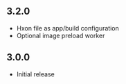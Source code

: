 
## 

## 3.2.0
 * Hxon file as app/build configuration
 * Optional image preload worker

## 3.0.0
 * Initial release
